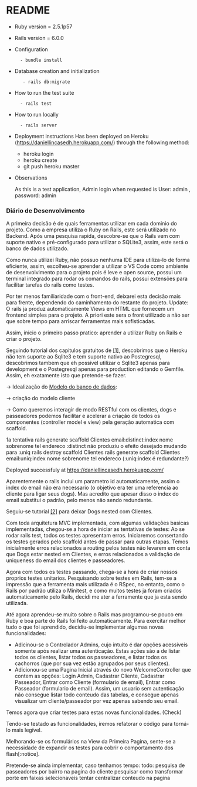 # README
* Ruby version = 2.5.1p57
* Rails version = 6.0.0

* Configuration

        - bundle install

* Database creation and initialization

         - rails db:migrate

* How to run the test suite

        - rails test

* How to run locally

        - rails server

* Deployment instructions
Has been deployed on Heroku (https://daniellincasedh.herokuapp.com/) through the following method:
    - heroku login
    - heroku create
    - git push heroku master

* Observations

     As this is a test application, Admin login when requested is User: admin , password: admin

### Diário de Desenvolvimento
A primeira decisão é de quais ferramentas utilizar em cada dominio do projeto. Como a empresa utiliza o Ruby on Rails, este será utilizado no Backend.
Após uma pesquisa rapida, descobre-se que o Rails vem com suporte nativo e pré-configurado para utilizar o SQLite3, assim, este será o banco de dados utilizado.

Como nunca utilizei Ruby, não possuo nenhuma IDE para utiliza-lo de forma eficiente, assim, escolheu-se aprender a utilizar o VS Code como ambiente de desenvolvimento para o projeto pois é leve e open source, possui um terminal integrado para rodar os comandos do rails, possui extensões para facilitar tarefas do rails como testes.

Por ter menos familiaridade com o front-end, deixarei esta decisão mais para frente, dependendo do caminhamento do restante do projeto.
Update: O rails ja produz automaticamente Views em HTML que fornecem um frontend simples para o projeto. A priori este sera o front utilizado a não ser que sobre tempo para arriscar ferramentas mais sofisticadas.

Assim, inicio o primeiro passo pratico: aprender a utilizar Ruby on Rails e criar o projeto.

Seguindo tutorial dos capitulos gratuitos de [[1]](https://github.com/dclin02/caseDogHero/tree/development/bibliografia.md "railstutorial.org/book/beginning"), descobrimos que o Heroku näo tem suporte ao Sqlite3 e tem suporte nativo ao Postegresql, descobrimos tambem que eh possivel utilizar o Sqlite3 apenas para development e o Postegresql apenas para production editando o Gemfile. Assim, eh exatamente isto que pretende-se fazer.

-> Idealização do [Modelo do banco de dados](https://github.com/dclin02/caseDogHero/tree/development/documentation/database.md):

-> criação do modelo cliente

-> Como queremos interagir de modo RESTful com os clientes, dogs e passeadores podemos facilitar e acelerar a criação de todos os componentes (controller model e view) pela geração automatica com scaffold.

1a tentativa rails generate scaffold Clientes email:distinct:index nome sobrenome tel endereco
:distinct não produziu o efeito desejado
mudando para
:uniq
rails destroy scaffold Clientes
rails generate scaffold Clientes email:uniq:index nome sobrenome tel endereco  (:uniq:index é redundante?)

Deployed successfuly at https://daniellincasedh.herokuapp.com/

Aparentemente o rails inclui um parametro id automaticamente, assim o index do email não era necessario (o objetivo era ter uma referencia ao cliente para ligar seus dogs). Mas acredito que apesar disso o index do email substitui o padrão, pelo menos não sendo redundante.

Seguiu-se tutorial [[2]](https://github.com/dclin02/caseDogHero/tree/development/bibliografia.md "https://www.digitalocean.com/community/tutorials/how-to-create-nested-resources-for-a-ruby-on-rails-application") para deixar Dogs nested com Clientes.


Com toda arquitetura MVC implementada, com algumas validações basicas implementadas, chegou-se a hora de iniciar as tentativas de testes:
Ao se rodar rails test, todos os testes apresentam erros. Iniciaremos consertando os testes gerados pelo scaffold antes de passar para outras etapas. Temos inicialmente erros relacionados a routing pelos testes não levarem em conta que Dogs estar nested em Clientes, e erros relacionados a validação de uniqueness do email dos clientes e passeadores.

Agora com todos os testes passando, chega-se a hora de criar nossos proprios testes unitarios.
Pesquisando sobre testes em Rails, tem-se a impressão que a ferramenta mais utilizada é o RSpec, no entanto, como o Rails por padrão utiliza o Minitest, e como muitos testes ja foram criados automaticamente pelo Rails, decidi me ater a ferramente que ja esta sendo utilizada.

Até agora aprendeu-se muito sobre o Rails mas programou-se pouco em Ruby e boa parte do Rails foi feito automaticamente. Para exercitar melhor tudo o que foi aprendido, decidiu-se implementar algumas novas funcionalidades:

* Adicinou-se o Controlador Admins, cujo intuito é dar opções acessiveis somente após realizar uma autenticação. Estas ações são a de listar todos os clientes, listar todos os passeadores, e listar todos os cachorros (que por sua vez estão agrupados por seus clientes).
* Adicionou-se uma Pagina Inicial através do novo WelcomeController que contem as opções: Login Admin, Cadastrar Cliente, Cadastrar Passeador, Entrar como Cliente (formulario de email), Entrar como Passeador (formulario de email).
Assim, um usuario sem autenticação não consegue listar todo conteudo das tabelas, e consegue apenas visualizar um cliente/passeador por vez apenas sabendo seu email.

Temos agora que criar testes para estas novas funcionalidades. (Check)

Tendo-se testado as funcionalidades, iremos refatorar o código para torná-lo mais legível.

Melhorando-se os formulários na View da Primeira Pagina, sente-se a necessidade de expandir os testes para cobrir o comportamento dos flash[:notice].

Pretende-se ainda implementar, caso tenhamos tempo:
todo: pesquisa de passeadores por bairro na pagina do cliente
pesquisar como transformar porte em faixas selecionaveis
tentar centralizar conteudo na pagina